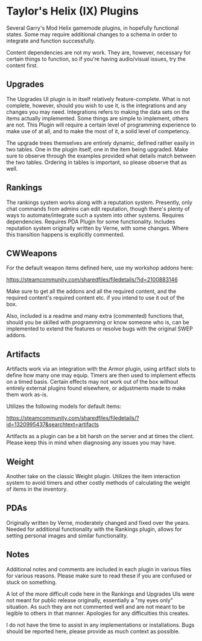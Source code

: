 # Taylor's Helix (IX) Plugins
Several Garry's Mod Helix gamemode plugins, in hopefully functional states. Some may require additional changes to a schema in order to integrate and function successfully.

Content dependencies are not my work. They are, however, necessary for certain things to function, so if you're having audio/visual issues, try the content first.

## Upgrades
The Upgrades UI plugin is in itself relatively feature-complete. What is not complete, however, should you wish to use it, is the integrations and any changes you may need. Integrations refers to making the data sets on the items actually implemented. Some things are simple to implement, others are not. This Plugin will require a certain level of programming experience to make use of at all, and to make the most of it, a solid level of competency.

The upgrade trees themselves are entirely dynamic, defined rather easily in two tables. One in the plugin itself, one in the item being upgraded. Make sure to observe through the examples provided what details match between the two tables. Ordering in tables is important, so please observe that as well.

## Rankings
The rankings system works along with a reputation system. Presently, only chat commands from admins can edit reputation, though there's plenty of ways to automate/integrate such a system into other systems. Requires dependencies. Requires PDA Plugin for some functionality. Includes reputation system originally written by Verne, with some changes. Where this transition happens is explicitly commented.

## CWWeapons
For the default weapon items defined here, use my workshop addons here: 

https://steamcommunity.com/sharedfiles/filedetails/?id=2100883146 

Make sure to get all the addons and all the required content, and the required content's required content etc. if you intend to use it out of the box.

Also, included is a readme and many extra (commented) functions that, should you be skilled with programming or know someone who is, can be implemented to extend the features or resolve bugs with the original SWEP addons.

## Artifacts
Artifacts work via an integration with the Armor plugin, using artifact slots to define how many one may equip. Timers are then used to implement effects on a timed basis. Certain effects may not work out of the box without entirely external plugins found elsewhere, or adjustments made to make them work as-is.

Utilizes the following models for default items:

https://steamcommunity.com/sharedfiles/filedetails/?id=1320995437&searchtext=artifacts

Artifacts as a plugin can be a bit harsh on the server and at times the client. Please keep this in mind when diagnosing any issues you may have.

## Weight
Another take on the classic Weight plugin. Utilizes the item interaction system to avoid timers and other costly methods of calculating the weight of items in the inventory.

## PDAs
Originally written by Verne, moderately changed and fixed over the years. Needed for additional functionality with the Rankings plugin, allows for setting personal images and similar functionality.

## Notes
Additional notes and comments are included in each plugin in various files for various reasons. Please make sure to read these if you are confused or stuck on something.

A lot of the more difficult code here in the Rankings and Upgrades UIs were not meant for public release originally, essentially a "my eyes only" situation. As such they are not commented well and are not meant to be legible to others in that manner. Apologies for any difficulties this creates.

I do not have the time to assist in any implementations or installations. Bugs should be reported here, please provide as much context as possible.
